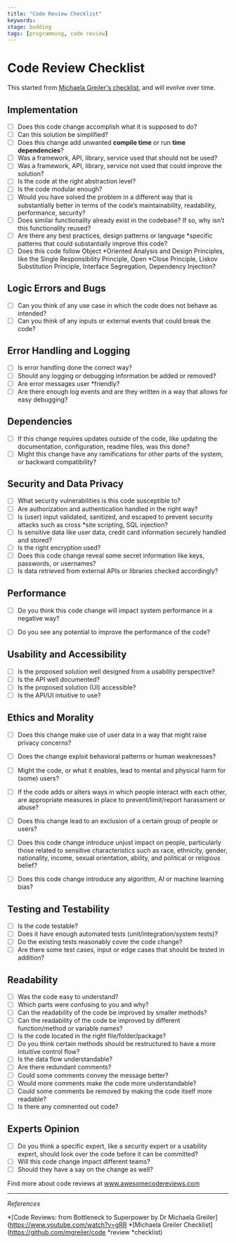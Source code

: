 ```yaml
---
title: "Code Review Checklist"
keywords:
stage: budding
tags: [programming, code review]
---
```



# Code Review Checklist
This started from [Michaela Greiler's checklist](https://github.com/mgreiler/code-review-checklist), and will evolve over time.

## Implementation
 * [ ]  Does this code change accomplish what it is supposed to do?
 * [ ]  Can this solution be simplified?
 * [ ]  Does this change add unwanted **compile time** or run **time dependencies**?
 * [ ]  Was a framework, API, library, service used that should not be used?
 * [ ]  Was a framework, API, library, service not used that could improve the solution?
 * [ ]  Is the code at the right abstraction level?
 * [ ]  Is the code modular enough?
 * [ ]  Would you have solved the problem in a different way that is substantially better in terms of the code’s maintainability, readability, performance, security?
 * [ ]  Does similar functionality already exist in the codebase? If so, why isn’t this functionality reused?
 * [ ]  Are there any best practices, design patterns or language *specific patterns that could substantially improve this code? 
 * [ ]  Does this code follow Object *Oriented Analysis and Design Principles, like the Single Responsibility Principle, Open *Close Principle, Liskov Substitution Principle, Interface Segregation, Dependency Injection?

## Logic Errors and Bugs
 * [ ]  Can you think of any use case in which the
code does not behave as intended?
 * [ ]  Can you think of any inputs or external events
that could break the code?

## Error Handling and Logging
 * [ ]  Is error handling done the correct way?
 * [ ]  Should any logging or debugging information
be added or removed?
 * [ ]  Are error messages user *friendly?
 * [ ]  Are there enough log events and are they
written in a way that allows for easy
debugging?

## Dependencies
 * [ ]  If this change requires updates outside of the
code, like updating the documentation,
configuration, readme files, was this done?
 * [ ]  Might this change have any ramifications for
other parts of the system, or backward
compatibility?

## Security and Data Privacy
 * [ ]  What security vulnerabilities is this code susceptible to?
 * [ ]  Are authorization and authentication handled
in the right way?
 * [ ]  Is (user) input validated, sanitized, and escaped 
to prevent security attacks such as cross *site 
scripting, SQL injection?
 * [ ]  Is sensitive data like user data, credit card
information securely handled and stored?
 * [ ]  Is the right encryption used?
 * [ ]  Does this code change reveal some secret
information like keys, passwords, or usernames?
 * [ ]  Is data retrieved from external APIs or libraries
checked accordingly?

## Performance
 * [ ]  Do you think this code change will impact
system performance in a negative way?
 * [ ]  Do you see any potential to improve the
performance of the code?


## Usability and Accessibility
 * [ ]  Is the proposed solution well designed from a
usability perspective?
 * [ ]  Is the API well documented?
 * [ ]  Is the proposed solution (UI) accessible?
 * [ ]  Is the API/UI intuitive to use?

## Ethics and Morality
 * [ ]  Does this change make use of user data in a way that 
might raise privacy concerns?
 * [ ]  Does the change exploit behavioral patterns or human
weaknesses? 
 * [ ]  Might the code, or what it enables, lead to mental 
and physical harm for (some) users?
 * [ ]  If the code adds or alters ways in which people 
interact with each other, are appropriate measures
in place to prevent/limit/report harassment or abuse?
 * [ ]  Does this change lead to an exclusion of a certain
group of people or users?
 * [ ]  Does this code change introduce unjust impact on people, 
particularly those related to sensitive characteristics such as
race, ethnicity, gender, nationality, income, sexual orientation, ability, 
and political or religious belief?
 * [ ]  Does this code change introduce any algorithm, 
AI  or machine learning bias?


## Testing and Testability
 * [ ]  Is the code testable?
 * [ ]  Does it have enough automated tests
(unit/integration/system tests)?
 * [ ]  Do the existing tests reasonably cover the code
change?
 * [ ]  Are there some test cases, input or edge cases
that should be tested in addition?

## Readability
 * [ ]  Was the code easy to understand?
 * [ ]  Which parts were confusing to you and why?
 * [ ]  Can the readability of the code be improved by
smaller methods?
 * [ ]  Can the readability of the code be improved by
different function/method or variable names?
 * [ ]  Is the code located in the right
file/folder/package?
 * [ ]  Do you think certain methods should be
restructured to have a more intuitive control
flow?
 * [ ]  Is the data flow understandable?
 * [ ]  Are there redundant comments?
 * [ ]  Could some comments convey the message
better?
 * [ ]  Would more comments make the code more
understandable?
 * [ ]  Could some comments be removed by making the code itself more readable?
 * [ ]  Is there any commented out code?

## Experts Opinion
 * [ ]  Do you think a specific expert, like a security
expert or a usability expert, should look over
the code before it can be committed?
 * [ ]  Will this code change impact different teams?
 * [ ]  Should they have a say on the change as
well?

Find more about code reviews at www.awesomecodereviews.com

***
_References_

*[Code Reviews: from Bottleneck to Superpower by Dr Michaela Greiler](https://www.youtube.com/watch?v=gRR
*[Michaela Greiler Checklist](https://github.com/mgreiler/code *review *checklist)

